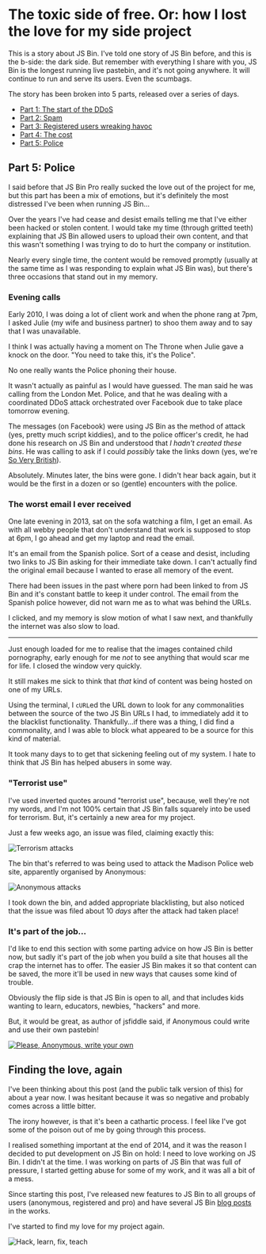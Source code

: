 # The toxic side of free. Or: how I lost the love for my side project

This is a story about JS Bin. I've told one story of JS Bin before, and this is the b-side: the dark side. But remember with everything I share with you, JS Bin is the longest running live pastebin, and it's not going anywhere. It will continue to run and serve its users. Even the scumbags.

<!--more-->

The story has been broken into 5 parts, released over a series of days.

- [Part 1: The start of the DDoS](/jsbin-toxic-part-1)
- [Part 2: Spam](/jsbin-toxic-part-2)
- [Part 3: Registered users wreaking havoc](/jsbin-toxic-part-3)
- [Part 4: The cost](/jsbin-toxic-part-4)
- [Part 5: Police](/jsbin-toxic-part-5)


## Part 5: Police

I said before that JS Bin Pro really sucked the love out of the project for me, but this part has been a mix of emotions, but it's definitely the most distressed I've been when running JS Bin...

Over the years I've had cease and desist emails telling me that I've either been hacked or stolen content. I would take my time (through gritted teeth) explaining that JS Bin allowed users to upload their own content, and that this wasn't something I was trying to do to hurt the company or institution.

Nearly every single time, the content would be removed promptly (usually at the same time as I was responding to explain what JS Bin was), but there's three occasions that stand out in my memory.

### Evening calls

Early 2010, I was doing a lot of client work and when the phone rang at 7pm, I asked Julie (my wife and business partner) to shoo them away and to say that I was unavailable.

I think I was actually having a moment on The Throne when Julie gave a knock on the door. "You need to take this, it's the Police".

No one really wants the Police phoning their house.

It wasn't actually as painful as I would have guessed. The man said he was calling from the London Met. Police, and that he was dealing with a coordinated DDoS attack orchestrated over Facebook due to take place tomorrow evening.

The messages (on Facebook) were using JS Bin as the method of attack (yes, pretty much script kiddies), and to the police officer's credit, he had done his research on JS Bin and understood that *I hadn't created these bins*. He was calling to ask if I could *possibly* take the links down (yes, we're [So Very British](https://twitter.com/soverybritish)).

Absolutely. Minutes later, the bins were gone. I didn't hear back again, but it would be the first in a dozen or so (gentle) encounters with the police.

### The worst email I ever received

One late evening in 2013, sat on the sofa watching a film, I get an email. As with all webby people that don't understand that work is supposed to stop at 6pm, I go ahead and get my laptop and read the email.

It's an email from the Spanish police. Sort of a cease and desist, including two links to JS Bin asking for their immediate take down. I can't actually find the original email because I wanted to erase all memory of the event.

There had been issues in the past where porn had been linked to from JS Bin and it's constant battle to keep it under control. The email from the Spanish police however, did not warn me as to what was behind the URLs.

I clicked, and my memory is slow motion of what I saw next, and thankfully the internet was also slow to load.

---

Just enough loaded for me to realise that the images contained child pornography, early enough for me *not* to see anything that would scar me for life. I closed the window very quickly.

It still makes me sick to think that *that* kind of content was being hosted on one of my URLs.

Using the terminal, I `cURL`ed the URL down to look for any commonalities between the source of the two JS Bin URLs I had, to immediately add it to the blacklist functionality. Thankfully...if there was a thing, I did find a commonality, and I was able to block what appeared to be a source for this kind of material.

It took many days to to get that sickening feeling out of my system. I hate to think that JS Bin has helped abusers in some way.

### "Terrorist use"

I've used inverted quotes around "terrorist use", because, well they're not my words, and I'm not 100% certain that JS Bin falls squarely into be used for terrorism. But, it's certainly a new area for my project.

Just a few weeks ago, an issue was filed, claiming exactly this:

![Terrorism attacks](/images/jsbin-terrorism.png)

The bin that's referred to was being used to attack the Madison Police web site, apparently organised by Anonymous:

![Anonymous attacks](/images/jsbin-anonymous-attack.jpg)

I took down the bin, and added appropriate blacklisting, but also noticed that the issue was filed about 10 *days* after the attack had taken place!

### It's part of the job...

I'd like to end this section with some parting advice on how JS Bin is better now, but sadly it's part of the job when you build a site that houses all the crap the internet has to offer. The easier JS Bin makes it so that content can be saved, the more it'll be used in new ways that causes some kind of trouble.

Obviously the flip side is that JS Bin is open to all, and that includes kids wanting to learn, educators, newbies, "hackers" and more.

But, it would be great, as author of jsfiddle said, if Anonymous could write and use their own pastebin!

[![Please, Anonymous, write your own](/images/jsbin-please-write.png)](https://twitter.com/zalun/status/602586249203945472)

## Finding the love, again

I've been thinking about this post (and the public talk version of this) for about a year now. I was hesitant because it was so negative and probably comes across a little bitter.

The irony however, is that it's been a cathartic process. I feel like I've got some of the poison out of me by going through this process.

I realised something important at the end of 2014, and it was the reason I decided to put development on JS Bin on hold: I need to love working on JS Bin. I didn't at the time. I was working on parts of JS Bin that was full of pressure, I started getting abuse for some of my work, and it was all a bit of a mess.

Since starting this post, I've released new features to JS Bin to all groups of users (anonymous, registered and pro) and have several JS Bin [blog posts](http://jsbin.com/blog) in the works.

I've started to find my love for my project again.

![Hack, learn, fix, teach](/images/jsbin-t-shirt.jpg)
